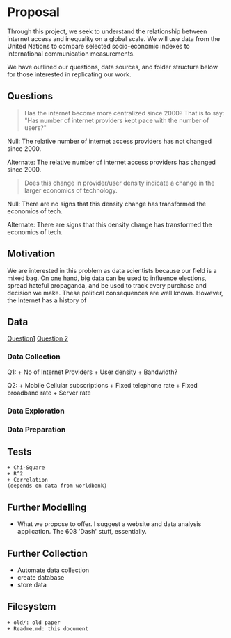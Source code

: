  
# Proposal

Through this project, we seek to understand the relationship between internet access and inequality on a global scale. We will use data from the United Nations to compare selected socio-economic indexes to international communication measurements.

We have outlined our questions, data sources, and folder structure below for those interested in replicating our work. 

## Questions

> Has the internet become more centralized since 2000? That is to say: "Has number of internet providers kept pace with the number of users?"

Null: The relative number of internet access providers has not changed since 2000.

Alternate: The relative number of internet access providers has changed since 2000.

> Does this change in provider/user density indicate a change in the larger economics of technology.

Null: There are no signs that this density change has transformed the economics of tech. 

Alternate: There are signs that this density change has transformed the economics of tech.  

## Motivation

We are interested in this problem as data scientists because our field is a mixed bag. On one hand, big data can be used to influence elections, spread hateful propaganda, and be used to track every purchase and decision we make. These political consequences are well known. However, the Internet has a history of 

## Data 
[Question1](https://stat.ripe.net/docs/data_api)
[Question 2](https://data.worldbank.org/indicator/IT.MLT.MAIN)


### Data Collection
Q1:
	+ No of Internet Providers
	+ User density
	+ Bandwidth?

Q2:
	+ Mobile Cellular subscriptions
	+ Fixed telephone rate
	+ Fixed broadband rate
	+ Server rate

### Data Exploration

### Data Preparation

## Tests
	+ Chi-Square
	+ R^2 
	+ Correlation
	(depends on data from worldbank)

## Further Modelling

+ What we propose to offer. I suggest a website and data analysis application. The 608 'Dash' stuff, essentially.

## Further Collection

+ Automate data collection
+ create database
+ store data

## Filesystem
	+ old/: old paper
	+ Readme.md: this document



